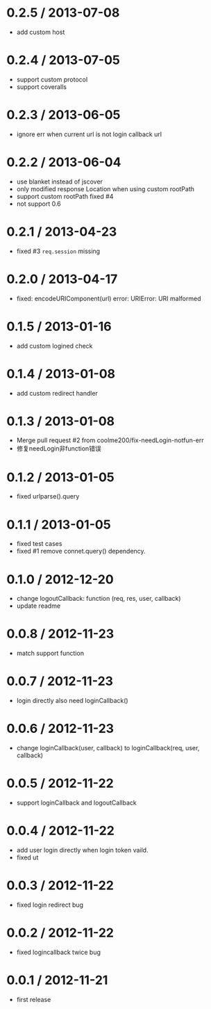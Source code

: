 
0.2.5 / 2013-07-08 
==================

  * add custom host

0.2.4 / 2013-07-05 
==================

  * support custom protocol
  * support coveralls

0.2.3 / 2013-06-05 
==================

  * ignore err when current url is not login callback url

0.2.2 / 2013-06-04 
==================

  * use blanket instead of jscover
  * only modified response Location when using custom rootPath
  * support custom rootPath fixed #4
  * not support 0.6

0.2.1 / 2013-04-23 
==================

  * fixed #3 `req.session` missing

0.2.0 / 2013-04-17 
==================

  * fixed: encodeURIComponent(url) error: URIError: URI malformed

0.1.5 / 2013-01-16 
==================

  * add custom logined check

0.1.4 / 2013-01-08 
==================

  * add custom redirect handler

0.1.3 / 2013-01-08 
==================

  * Merge pull request #2 from coolme200/fix-needLogin-notfun-err
  * 修复needLogin非function错误

0.1.2 / 2013-01-05 
==================

  * fixed urlparse().query

0.1.1 / 2013-01-05 
==================

  * fixed test cases
  * fixed #1 remove connet.query() dependency.

0.1.0 / 2012-12-20 
==================

  * change logoutCallback: function (req, res, user, callback)
  * update readme

0.0.8 / 2012-11-23 
==================

  * match support function

0.0.7 / 2012-11-23 
==================

  * login directly also need loginCallback()

0.0.6 / 2012-11-23 
==================

  * change loginCallback(user, callback) to loginCallback(req, user, callback)

0.0.5 / 2012-11-22 
==================

  * support loginCallback and logoutCallback

0.0.4 / 2012-11-22 
==================

  * add user login directly when login token vaild.
  * fixed ut

0.0.3 / 2012-11-22 
==================

  * fixed login redirect bug

0.0.2 / 2012-11-22 
==================

  * fixed logincallback twice bug

0.0.1 / 2012-11-21 
==================

  * first release
